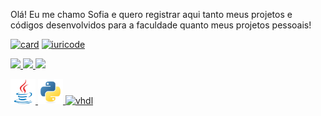
Olá! Eu me chamo Sofia e quero registrar aqui tanto meus projetos e códigos desenvolvidos para a faculdade quanto meus projetos pessoais!

[![card](https://github-readme-stats.vercel.app/api?username=Sofia&theme=cobalt&show_icons=true)](https://github.com/sofiagazolla/github-readme-stats) [![iuricode](https://github-readme-stats.vercel.app/api/top-langs/?username=Sofiacode&theme=cobalt&layout=compact)](https://github.com/sofiagazolla/github-readme-stats)

<div> 
  <a href="https://www.instagram.com/sofi.gazolla/" target="_blank">
    <img src="https://img.shields.io/badge/-Instagram-%23E4405F?style=for-the-badge&logo=instagram&logoColor=white" target="_blank">
  </a> 
  <a href="mailto:sofgazolla@gmail.com">
    <img src="https://img.shields.io/badge/-Gmail-%23333?style=for-the-badge&logo=gmail&logoColor=white" target="_blank">
  </a>
  <a href="https://www.linkedin.com/in/sofia-gazolla-da-costa-silva-79b4202a4/" target="_blank">
    <img src="https://img.shields.io/badge/-LinkedIn-%230077B5?style=for-the-badge&logo=linkedin&logoColor=white" target="_blank">
  </a>
</div>

<p align="left">
  <a href="https://www.java.com" target="_blank" rel="noreferrer">
    <img src="https://raw.githubusercontent.com/devicons/devicon/master/icons/java/java-original.svg" alt="java" width="40" height="40"/>
  </a>
  <a href="https://www.python.org" target="_blank" rel="noreferrer">
    <img src="https://raw.githubusercontent.com/devicons/devicon/master/icons/python/python-original.svg" alt="python" width="40" height="40"/>
  </a>
  <a href="https://www.vhdl.org" target="_blank" rel="noreferrer">
    <img src="https://raw.githubusercontent.com/devicons/devicon/master/icons/vhdl/vhdl-original-wordmark.svg" alt="vhdl" width="40" height="40"/>
  </a>
</p>

